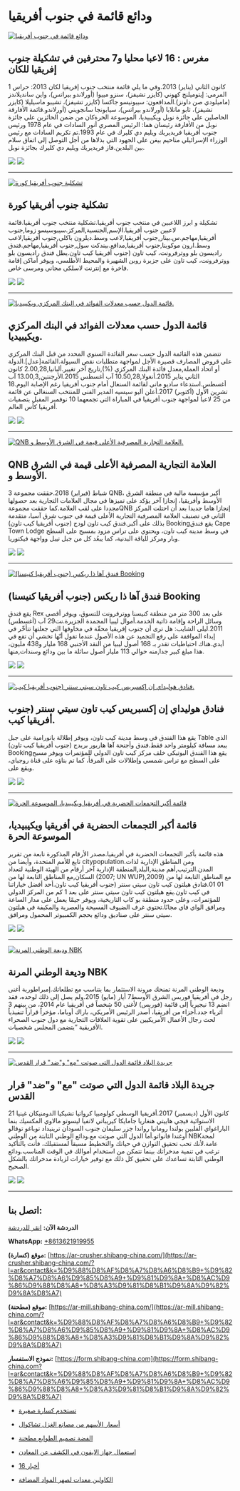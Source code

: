 # ودائع قائمة في جنوب أفريقيا

<a href="https://swt.shibang-china.com/?l=ar&img&k=%D9%88%D8%AF%D8%A7%D8%A6%D8%B9+%D9%82%D8%A7%D8%A6%D9%85%D8%A9+%D9%81%D9%8A+%D8%AC%D9%86%D9%88%D8%A8+%D8%A3%D9%81%D8%B1%D9%8A%D9%82%D9%8A%D8%A7" target="_blank">![ودائع قائمة في جنوب أفريقيا](http://static.shibang-china.com/all-800x300/172.jpg)</a>

## مغرس : 16 لاعبا محليا و7 محترفين في تشكيلة جنوب إفريقيا للكان
1 كانون الثاني (يناير) 2013.وفي ما يلي قائمة منتخب جنوب إفريقيا لكان 2013: حراس المرمى: إيتوميلنج كهوني (كايزر تشيفز)، سنزو مييوا (أورلاندو بيراتس)، واين سانديلاندز (ماميلودي صن داونز).المدافعون: سيبونيسو جاكسا (كايزر تشيفز)، تشيبو ماسيليلا (كايزر تشيفز)، ثابو ماتلابا (أورلاندو بيراتس)، سيابونجا سانجويني (أورلاندو.قائمة الأفارقة الحاصلين على جائزة نوبل ويكيبيديا، الموسوعة الحرةكان من ضمن الحائزين على جائزة نوبل من الأفارقة رئيسان هما: الرئيس المصري أنور السادات في عام 1978 ورئيس جنوب أفريقيا فريديريك ويليم دي كليرك في عام 1993.تم تكريم السادات مع رئيس الوزراء الإسرائيلي مناحيم بيغن على الجهود التي بذلاها من أجل التوصل إلى اتفاق سلام بين البلدين.فاز فريديريك ويليم دي كليرك بجائزة نوبل.


<a href="https://whatsapp.shibangsoft.com/WhatsApp.php" target="_blank" title="WhatsApp">![](http://static.shibang-china.com/icon/whatsapp.png)</a> <a href="https://swt.shibang-china.com/?l=ar&icon&k=%D9%88%D8%AF%D8%A7%D8%A6%D8%B9+%D9%82%D8%A7%D8%A6%D9%85%D8%A9+%D9%81%D9%8A+%D8%AC%D9%86%D9%88%D8%A8+%D8%A3%D9%81%D8%B1%D9%8A%D9%82%D9%8A%D8%A7" target="_blank">![](http://static.shibang-china.com/icon/chat-ar.png)</a>

---

<a href="https://swt.shibang-china.com/?l=ar&img&k=%D9%88%D8%AF%D8%A7%D8%A6%D8%B9+%D9%82%D8%A7%D8%A6%D9%85%D8%A9+%D9%81%D9%8A+%D8%AC%D9%86%D9%88%D8%A8+%D8%A3%D9%81%D8%B1%D9%8A%D9%82%D9%8A%D8%A7" target="_blank">![تشكلية جنوب أفريقيا كورة](http://static.shibang-china.com/all-800x300/467.jpg)</a>

## تشكلية جنوب أفريقيا كورة
تشكيلة و ابرز اللاعبين في منتخب جنوب أفريقيا.تشكلية منتخب جنوب أفريقيا.قائمة لاعبين جنوب أفريقيا.الإسم,الجنسية,المركز.سيبوسيسو زوما,جنوب أفريقيا,مهاجم.س.بينار,جنوب أفريقيا,لاعب وسط.ديلرون باكلي,جنوب أفريقيا,لاعب وسط.ارون موكوينا,جنوب أفريقيا,مدافع.بيندكت سول,جنوب أفريقيا,مهاجم.فندق راديسون بلو ووترفرونت، كيب تاون (جنوب أفريقيا كيب تاون.يطل فندق راديسون بلو ووترفرونت، كيب تاون على جزيرة روبن الشهيرة والمحيط الأطلسي، ويوفر أماكن إقامة فاخرة مع إنترنت لاسلكي مجاني ومرسى خاص.


<a href="https://whatsapp.shibangsoft.com/WhatsApp.php" target="_blank" title="WhatsApp">![](http://static.shibang-china.com/icon/whatsapp.png)</a> <a href="https://swt.shibang-china.com/?l=ar&icon&k=%D9%88%D8%AF%D8%A7%D8%A6%D8%B9+%D9%82%D8%A7%D8%A6%D9%85%D8%A9+%D9%81%D9%8A+%D8%AC%D9%86%D9%88%D8%A8+%D8%A3%D9%81%D8%B1%D9%8A%D9%82%D9%8A%D8%A7" target="_blank">![](http://static.shibang-china.com/icon/chat-ar.png)</a>

---

<a href="https://swt.shibang-china.com/?l=ar&img&k=%D9%88%D8%AF%D8%A7%D8%A6%D8%B9+%D9%82%D8%A7%D8%A6%D9%85%D8%A9+%D9%81%D9%8A+%D8%AC%D9%86%D9%88%D8%A8+%D8%A3%D9%81%D8%B1%D9%8A%D9%82%D9%8A%D8%A7" target="_blank">![قائمة الدول حسب معدلات الفوائد في البنك المركزي ويكيبيديا.](http://static.shibang-china.com/all-800x300/918.jpg)</a>

## قائمة الدول حسب معدلات الفوائد في البنك المركزي ويكيبيديا.
تتضمن هذه القائمة الدول حسب سعر الفائدة السنوي المحدد من قبل البنك المركزي على قروض المصارف قصيرة الأجل لمواجهة متطلبات نقص السيولة.القائمة[عدل].الدولة أو اتحاد العملة,معدل فائدة البنك المركزي (%),تاريخ آخر تغيير.ألبانيا,2.00,28 كانون الثاني يناير 2015.أنغولا,10.50,28 آب أغسطس 2015.الأرجنتين,13.00,3 آب أغسطس.استدعاء ساديو مانى لقائمة السنغال أمام جنوب أفريقيا رغم الإصابة اليوم.18 تشرين الأول (أكتوبر) 2017.أعلن أليو سيسيه المدير الفنى للمنتخب السنغالى عن قائمة من 25 لاعبا لمواجهة جنوب أفريقيا فى المباراة التى تجمعهما 10 نوفمبر المقبل بتصفيات أفريقيا كأس العالم.


<a href="https://whatsapp.shibangsoft.com/WhatsApp.php" target="_blank" title="WhatsApp">![](http://static.shibang-china.com/icon/whatsapp.png)</a> <a href="https://swt.shibang-china.com/?l=ar&icon&k=%D9%88%D8%AF%D8%A7%D8%A6%D8%B9+%D9%82%D8%A7%D8%A6%D9%85%D8%A9+%D9%81%D9%8A+%D8%AC%D9%86%D9%88%D8%A8+%D8%A3%D9%81%D8%B1%D9%8A%D9%82%D9%8A%D8%A7" target="_blank">![](http://static.shibang-china.com/icon/chat-ar.png)</a>

---

<a href="https://swt.shibang-china.com/?l=ar&img&k=%D9%88%D8%AF%D8%A7%D8%A6%D8%B9+%D9%82%D8%A7%D8%A6%D9%85%D8%A9+%D9%81%D9%8A+%D8%AC%D9%86%D9%88%D8%A8+%D8%A3%D9%81%D8%B1%D9%8A%D9%82%D9%8A%D8%A7" target="_blank">![QNB العلامة التجارية المصرفية الأعلى قيمة في الشرق الأوسط و.](http://static.shibang-china.com/all-800x300/1380.jpg)</a>

## QNB العلامة التجارية المصرفية الأعلى قيمة في الشرق الأوسط و.
3 شباط (فبراير) 2018.حققت مجموعة QNB، أكبر مؤسسة مالية في منطقة الشرق الأوسط وأفريقيا، إنجازا آخر يؤكد على تميزها في مجال العلامات التجارية بعد حصولها مجددا على لقب العلامة.كما حققت مجموعةQNB إنجازا هاما جديدا بعد أن احتلت المركز الثاني في تصنيف العلامة المصرفية التجارية الأعلى قيمة في جنوب شرق آسيا، متقدمة بذلك على أكبر.فندق كيب تاون لودج (جنوب أفريقيا كيب تاون) Bookingيقع فندق Cape Town Lodge في وسط مدينة كيب تاون، ويحتوي على تراس مزود بمسبح على السطح وبار ومركز للياقة البدنية، كما يبعُد كل من جبل تيبل وواجهة فيكتوريا.


<a href="https://whatsapp.shibangsoft.com/WhatsApp.php" target="_blank" title="WhatsApp">![](http://static.shibang-china.com/icon/whatsapp.png)</a> <a href="https://swt.shibang-china.com/?l=ar&icon&k=%D9%88%D8%AF%D8%A7%D8%A6%D8%B9+%D9%82%D8%A7%D8%A6%D9%85%D8%A9+%D9%81%D9%8A+%D8%AC%D9%86%D9%88%D8%A8+%D8%A3%D9%81%D8%B1%D9%8A%D9%82%D9%8A%D8%A7" target="_blank">![](http://static.shibang-china.com/icon/chat-ar.png)</a>

---

<a href="https://swt.shibang-china.com/?l=ar&img&k=%D9%88%D8%AF%D8%A7%D8%A6%D8%B9+%D9%82%D8%A7%D8%A6%D9%85%D8%A9+%D9%81%D9%8A+%D8%AC%D9%86%D9%88%D8%A8+%D8%A3%D9%81%D8%B1%D9%8A%D9%82%D9%8A%D8%A7" target="_blank">![فندق آها ذا ريكس (جنوب أفريقيا كنيسنا) Booking](http://static.shibang-china.com/all-800x300/1125.jpg)</a>

## فندق آها ذا ريكس (جنوب أفريقيا كنيسنا) Booking
يقع فندق Rex على بعد 300 متر من منطقة كنيسنا ووترفرونت للتسوق، ويوفر أقصى وسائل الراحة وإقامة ذاتية الخدمة.أموال ليبيا المجمدة الجزيرة.نت29 آب (أغسطس) 2011.ليلى الشايب: هل ترى أن جنوب إفريقيا محقّة في مخاوفها التي جعلتها تتأخّر في إبداء الموافقة على رفع التجميد عن هذه الأصول عندما تقول أنّها تخشى أن تقع في أيدي.هناك احتياطيات تقدر بـ 168 أصول ليبيا من النقد الأجنبي 168 مليار و438 مليون، هذا مبلغ كبير جدا,منه حوالي 113 مليار أصول سائلة ما بين ودائع وسندات,منها.


<a href="https://whatsapp.shibangsoft.com/WhatsApp.php" target="_blank" title="WhatsApp">![](http://static.shibang-china.com/icon/whatsapp.png)</a> <a href="https://swt.shibang-china.com/?l=ar&icon&k=%D9%88%D8%AF%D8%A7%D8%A6%D8%B9+%D9%82%D8%A7%D8%A6%D9%85%D8%A9+%D9%81%D9%8A+%D8%AC%D9%86%D9%88%D8%A8+%D8%A3%D9%81%D8%B1%D9%8A%D9%82%D9%8A%D8%A7" target="_blank">![](http://static.shibang-china.com/icon/chat-ar.png)</a>

---

<a href="https://swt.shibang-china.com/?l=ar&img&k=%D9%88%D8%AF%D8%A7%D8%A6%D8%B9+%D9%82%D8%A7%D8%A6%D9%85%D8%A9+%D9%81%D9%8A+%D8%AC%D9%86%D9%88%D8%A8+%D8%A3%D9%81%D8%B1%D9%8A%D9%82%D9%8A%D8%A7" target="_blank">![فنادق هوليداي إن إكسبريس كيب تاون سيتي سنتر (جنوب أفريقيا كيب.](http://static.shibang-china.com/all-800x300/827.jpg)</a>

## فنادق هوليداي إن إكسبريس كيب تاون سيتي سنتر (جنوب أفريقيا كيب.
يقع هذا الفندق في وسط مدينة كيب تاون، ويوفر إطلالة بانورامية على جبل Table الذي يبعد مسافة كيلومتر واحد فقط.فندق وأجنحة آها هاربور بريدج (جنوب أفريقيا كيب تاون) Bookingيقع هذا الفندق البوتيكي خلف مركز كيب تاون الدولي للمؤتمرات ويوفر مسبح على السطح مع تراس شمسي وإطلالات على المرفأ، كما تم بناؤه على قناة روجباي، ويقع على.


<a href="https://whatsapp.shibangsoft.com/WhatsApp.php" target="_blank" title="WhatsApp">![](http://static.shibang-china.com/icon/whatsapp.png)</a> <a href="https://swt.shibang-china.com/?l=ar&icon&k=%D9%88%D8%AF%D8%A7%D8%A6%D8%B9+%D9%82%D8%A7%D8%A6%D9%85%D8%A9+%D9%81%D9%8A+%D8%AC%D9%86%D9%88%D8%A8+%D8%A3%D9%81%D8%B1%D9%8A%D9%82%D9%8A%D8%A7" target="_blank">![](http://static.shibang-china.com/icon/chat-ar.png)</a>

---

<a href="https://swt.shibang-china.com/?l=ar&img&k=%D9%88%D8%AF%D8%A7%D8%A6%D8%B9+%D9%82%D8%A7%D8%A6%D9%85%D8%A9+%D9%81%D9%8A+%D8%AC%D9%86%D9%88%D8%A8+%D8%A3%D9%81%D8%B1%D9%8A%D9%82%D9%8A%D8%A7" target="_blank">![قائمة أكبر التجمعات الحضرية في أفريقيا ويكيبيديا، الموسوعة الحرة](http://static.shibang-china.com/all-800x300/1462.jpg)</a>

## قائمة أكبر التجمعات الحضرية في أفريقيا ويكيبيديا، الموسوعة الحرة
هذه قائمة بأكبر التجمعات الحضرية في أفريقيا.مصدر الأرقام المذكورة نابعة من تقرير تابع للأمم المتحدة، وأيضا من citypopulation.ومن المناطق الإدارية لذات المدن.الترتيب,أهم مدينة,البلد,المنطقة الإدارية آخر أرقام من الهيئة الوطنية لتعداد السكان,مع المناطق التابعة لها من (2007; UN WUP),مع المناطق التابعة لها من (2009 01 01.فنادق هيلتون كيب تاون سيتي سنتر (جنوب أفريقيا كيب تاون.أحد أفضل خياراتنا في كيب تاون.يقع هيلتون كيب تاون سيتي سنتر على بعد 1 كم من المركز الدولي للمؤتمرات، وعلى حدود منطقة بو كاب التاريخية، ويوفر جيمًا يعمل على مدار الساعة ومرافق الواي فاي مجانًا.تحتوي غرف الضيوف الفسيحة والعصرية والمكيفة في هيلتون سيتي سنتر على صناديق ودائع بحجم الكمبيوتر المحمول ومرافق.


<a href="https://whatsapp.shibangsoft.com/WhatsApp.php" target="_blank" title="WhatsApp">![](http://static.shibang-china.com/icon/whatsapp.png)</a> <a href="https://swt.shibang-china.com/?l=ar&icon&k=%D9%88%D8%AF%D8%A7%D8%A6%D8%B9+%D9%82%D8%A7%D8%A6%D9%85%D8%A9+%D9%81%D9%8A+%D8%AC%D9%86%D9%88%D8%A8+%D8%A3%D9%81%D8%B1%D9%8A%D9%82%D9%8A%D8%A7" target="_blank">![](http://static.shibang-china.com/icon/chat-ar.png)</a>

---

<a href="https://swt.shibang-china.com/?l=ar&img&k=%D9%88%D8%AF%D8%A7%D8%A6%D8%B9+%D9%82%D8%A7%D8%A6%D9%85%D8%A9+%D9%81%D9%8A+%D8%AC%D9%86%D9%88%D8%A8+%D8%A3%D9%81%D8%B1%D9%8A%D9%82%D9%8A%D8%A7" target="_blank">![وديعة الوطني المرنة NBK](http://static.shibang-china.com/all-800x300/634.jpg)</a>

## وديعة الوطني المرنة NBK
وديعة الوطني المرنة تمنحك مرونة الاستثمار بما يتناسب مع تطلعاتك.إمبراطورية أغنى رجل في أفريقيا فوربس الشرق الأوسط7 أيار (مايو) 2015.ولم يصل إلى ذلك لوحده، فقد انضم 13 نيجيرياً إلى قائمة (فوربس) لأغنى 50 شخصاً في أفريقيا عام 2014، من بينهم 3 أثرياء جدد.أجزاء من أفريقيا، أصدر الرئيس الأمريكي، باراك أوباما، مؤخراً قراراً تنفيذياً لحث رجال الأعمال الأمريكيين على تقوية العلاقات التجارية مع دول جنوب الصحراء الأفريقية “يتضمن المجلس شخصيات.


<a href="https://whatsapp.shibangsoft.com/WhatsApp.php" target="_blank" title="WhatsApp">![](http://static.shibang-china.com/icon/whatsapp.png)</a> <a href="https://swt.shibang-china.com/?l=ar&icon&k=%D9%88%D8%AF%D8%A7%D8%A6%D8%B9+%D9%82%D8%A7%D8%A6%D9%85%D8%A9+%D9%81%D9%8A+%D8%AC%D9%86%D9%88%D8%A8+%D8%A3%D9%81%D8%B1%D9%8A%D9%82%D9%8A%D8%A7" target="_blank">![](http://static.shibang-china.com/icon/chat-ar.png)</a>

---

<a href="https://swt.shibang-china.com/?l=ar&img&k=%D9%88%D8%AF%D8%A7%D8%A6%D8%B9+%D9%82%D8%A7%D8%A6%D9%85%D8%A9+%D9%81%D9%8A+%D8%AC%D9%86%D9%88%D8%A8+%D8%A3%D9%81%D8%B1%D9%8A%D9%82%D9%8A%D8%A7" target="_blank">![جريدة البلاد قائمة الدول التي صوتت &quot;مع&quot; و&quot;ضد&quot; قرار القدس](http://static.shibang-china.com/all-800x300/560.jpg)</a>

## جريدة البلاد قائمة الدول التي صوتت &quot;مع&quot; و&quot;ضد&quot; قرار القدس
21 كانون الأول (ديسمبر) 2017.أفريقيا الوسطى كولومبيا كرواتيا تشيكيا الدومنيكان غينيا الاستوائية فيجي هاييتي هنغاريا جامايكا كيريباتي لاتفيا ليسوتو مالاوي المكسيك بنما الباراغواي الفلبين بولندا رومانيا رواندا جزر سليمان جنوب السودان ترينيداد توباغو توفالو أوغندا فانواتو.أما الدول التي صوتت مع.ودائع الوطني الثابتة من الوطني NBKلمحة عامة.لأنك تحب تحقيق التوازن في حياتك والتخطيط مسبقاً لمستقبلك، فأنت بالتأكيد ترغب في تنمية مدخراتك بينما تتمكن من استخدام أموالك في الوقت المناسب.ودائع الوطني الثابتة تساعدك على تحقيق كل ذلك مع توفير خيارات لزيادة مدخراتك بالشكل الصحيح.


<a href="https://whatsapp.shibangsoft.com/WhatsApp.php" target="_blank" title="WhatsApp">![](http://static.shibang-china.com/icon/whatsapp.png)</a> <a href="https://swt.shibang-china.com/?l=ar&icon&k=%D9%88%D8%AF%D8%A7%D8%A6%D8%B9+%D9%82%D8%A7%D8%A6%D9%85%D8%A9+%D9%81%D9%8A+%D8%AC%D9%86%D9%88%D8%A8+%D8%A3%D9%81%D8%B1%D9%8A%D9%82%D9%8A%D8%A7" target="_blank">![](http://static.shibang-china.com/icon/chat-ar.png)</a>

---
## اتصل بنا:

**الدردشة الآن:** [انقر للدردشة](https://swt.shibang-china.com?l=ar&contact&k=%D9%88%D8%AF%D8%A7%D8%A6%D8%B9+%D9%82%D8%A7%D8%A6%D9%85%D8%A9+%D9%81%D9%8A+%D8%AC%D9%86%D9%88%D8%A8+%D8%A3%D9%81%D8%B1%D9%8A%D9%82%D9%8A%D8%A7)

**WhatsApp:**  [+8613621919955](https://whatsapp.shibangsoft.com/WhatsApp.php)

**موقع (كسارة):** [https://ar-crusher.shibang-china.com/](https://ar-crusher.shibang-china.com/?l=ar&contact&k=%D9%88%D8%AF%D8%A7%D8%A6%D8%B9+%D9%82%D8%A7%D8%A6%D9%85%D8%A9+%D9%81%D9%8A+%D8%AC%D9%86%D9%88%D8%A8+%D8%A3%D9%81%D8%B1%D9%8A%D9%82%D9%8A%D8%A7)

**موقع (مطحنة):** [https://ar-mill.shibang-china.com/](https://ar-mill.shibang-china.com/?l=ar&contact&k=%D9%88%D8%AF%D8%A7%D8%A6%D8%B9+%D9%82%D8%A7%D8%A6%D9%85%D8%A9+%D9%81%D9%8A+%D8%AC%D9%86%D9%88%D8%A8+%D8%A3%D9%81%D8%B1%D9%8A%D9%82%D9%8A%D8%A7)

**نموذج الاستفسار:** [https://form.shibang-china.com](https://form.shibang-china.com?l=ar&contact&k=%D9%88%D8%AF%D8%A7%D8%A6%D8%B9+%D9%82%D8%A7%D8%A6%D9%85%D8%A9+%D9%81%D9%8A+%D8%AC%D9%86%D9%88%D8%A8+%D8%A3%D9%81%D8%B1%D9%8A%D9%82%D9%8A%D8%A7)

* [تستخدم كسارة صغيرة](../25/%D8%AA%D8%B3%D8%AA%D8%AE%D8%AF%D9%85%20%D9%83%D8%B3%D8%A7%D8%B1%D8%A9%20%D8%B5%D8%BA%D9%8A%D8%B1%D8%A9.md)

* [أسعار الأسهم من مصانع الغزل تشاكوال](../25/%D8%A3%D8%B3%D8%B9%D8%A7%D8%B1%20%D8%A7%D9%84%D8%A3%D8%B3%D9%87%D9%85%20%D9%85%D9%86%20%D9%85%D8%B5%D8%A7%D9%86%D8%B9%20%D8%A7%D9%84%D8%BA%D8%B2%D9%84%20%D8%AA%D8%B4%D8%A7%D9%83%D9%88%D8%A7%D9%84.md)

* [الفضة تصميم الطوابع مطحنة](../25/%D8%A7%D9%84%D9%81%D8%B6%D8%A9%20%D8%AA%D8%B5%D9%85%D9%8A%D9%85%20%D8%A7%D9%84%D8%B7%D9%88%D8%A7%D8%A8%D8%B9%20%D9%85%D8%B7%D8%AD%D9%86%D8%A9.md)

* [استعمال جهاز الايفون في الكشف عن المعادن](../21/%D8%A7%D8%B3%D8%AA%D8%B9%D9%85%D8%A7%D9%84%20%D8%AC%D9%87%D8%A7%D8%B2%20%D8%A7%D9%84%D8%A7%D9%8A%D9%81%D9%88%D9%86%20%D9%81%D9%8A%20%D8%A7%D9%84%D9%83%D8%B4%D9%81%20%D8%B9%D9%86%20%D8%A7%D9%84%D9%85%D8%B9%D8%A7%D8%AF%D9%86.md)

* [أخبار 16](../21/%D8%A3%D8%AE%D8%A8%D8%A7%D8%B1%2016.md)

* [الكاولين معدات لصهر المواد المضافة](../22/%D8%A7%D9%84%D9%83%D8%A7%D9%88%D9%84%D9%8A%D9%86%20%D9%85%D8%B9%D8%AF%D8%A7%D8%AA%20%D9%84%D8%B5%D9%87%D8%B1%20%D8%A7%D9%84%D9%85%D9%88%D8%A7%D8%AF%20%D8%A7%D9%84%D9%85%D8%B6%D8%A7%D9%81%D8%A9.md)